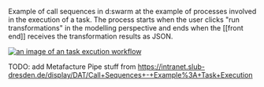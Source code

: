 Example of call sequences in d:swarm at the example of processes involved in the execution of a task. The process starts when the user clicks "run transformations" in the modelling perspective and ends when the [[front end]] receives the transformation results as JSON.

<!--- update image at https://intranet.slub-dresden.de/display/DAT/Call+Sequences+-+Example%3A+Task+Execution --> 

[![an image of an task excution workflow](https://github.com/seventwenty/dswarm-documentation/wiki/img/sequence-diagram-run-transformations.png)](https://github.com/seventwenty/dswarm-documentation/wiki/img/sequence-diagram-run-transformations.png "A Task Execution Workflow")

TODO:  add Metafacture Pipe stuff from https://intranet.slub-dresden.de/display/DAT/Call+Sequences+-+Example%3A+Task+Execution

<!--- use this snippet from https://intranet.slub-dresden.de/display/DAT/Entwicklungsumgebung#Entwicklungsumgebung-Backend-HTTP-Server: ??            Das Management-Frontend der Datenmanagementplatform kann mit dem Backend über einen HTTP-Server kommunizieren, z.B., können Beschreibungen einzelner Transformationen als JSON zum Backend-Server geschickt werden, welcher dieses JSON zu einem Metamorph-Script verarbeitet und ausführt und das Ergebnis der Ausführung an das Management-Frontend zurück sendet. -->
